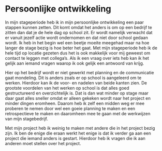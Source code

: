 # Persoonlijke ontwikkeling 
In mijn stageperiode heb ik in mijn persoonlijke ontwikkeling een paar stappen kunnen zetten. Dit komt omdat het anders is om op een bedrijf te zitten dan dat je de hele dag op school zit. Er wordt namelijk verwacht dat er vanuit jezelf actie wordt ondernomen en dat niet door school gedaan wordt. Ik heb in het begin wel een beetje moeite meegehad maar na hoe langer de stage bezig is hoe beter het gaat.  Met mijn stageperiode heb ik de hele tijd op locatie gezeten dus het is ook makkelijk voor mij geweest om contact te leggen met collega’s. Als ik een vraag over iets heb kan ik het gelijk aan iemand vragen waarop ik ook gelijk een antwoord van krijg. 

Hier op het bedrijf wordt er niet gewerkt met planning en de communicatie gaat mondeling. Dit is anders zoals er op school is aangeleerd om te werken. Hierdoor kan ik de voor- en nadelen van beide kanten zien. De grootste voordelen van het werken op school is dat alles goed gestructureerd en overzichtelijk is. Dat is dan wat minder op stage maar daar gaat alles sneller omdat er alleen gekeken wordt naar het project en minder dingen eromheen. Daarom heb ik zelf een midden weg er mee proberen te nemen door wel een goeie planning te maken en een retrospectieve te maken en daaromheen mee te gaan met de werkwijzen van mijn stagebedrijf. 

Met mijn project heb ik weinig te maken met andere die in het project bezig zijn. Ik ben de enige die eraan werkt het enige is dat ik verder ga aan een project die iemand anders is gestart. Hierdoor heb ik vragen die ik aan anderen moet stellen over het project. 
